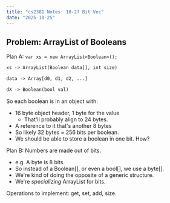 ```yaml
---
title: "cs2381 Notes: 10-27 Bit Vec"
date: "2025-10-25"
---
```


## Problem: ArrayList of Booleans

Plan A: `var xs = new ArrayList<Boolean>();`

```txt
xs -> ArrayList(Boolean data[], int size)

data -> Array[d0, d1, d2, ...]

dX -> Boolean(bool val)
```

So each boolean is in an object with:

- 16 byte object header, 1 byte for the value
  - That'll probably align to 24 bytes.
- A reference to it that's another 8 bytes
- So likely 32 bytes = 256 bits per boolean.
- We should be able to store a boolean in one bit. How?

Plan B: Numbers are made out of bits.

- e.g. A byte is 8 bits.
- So instead of a Boolean[], or even a bool[], we use a byte[].
- We're kind of doing the opposite of a generic structure.
- We're *specializing* ArrayList for bits.

Operations to implement: get, set, add, size.

